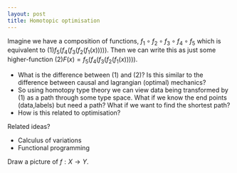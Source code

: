 ```yaml
---
layout: post
title: Homotopic optimisation
---
```


Imagine we have a composition of functions, $f_1 \circ f_2 \circ f_3 \circ f_4 \circ f_5$ which is equivalent to $(1)
f_5(f_4(f_3(f_2(f_1(x)))))$. Then we can write this as just some higher-function $(2) F(x) = f_5(f_4(f_3(f_2(f_1(x)))))$.

* What is the difference between (1) and (2)? Is this similar to the difference between causal and lagrangian (optimal) mechanics?
* So using homotopy type theory we can view data being transformed by (1) as a path through some type space. What if we know the end points (data,labels) but need a path? What if we want to find the shortest path?
* How is this related to optimisation?

Related ideas?
* Calculus of variations
* Functional programming


Draw a picture of $f:X\rightarrow Y$. 